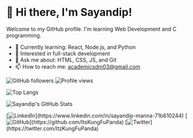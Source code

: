 # 👋 Hi there, I'm Sayandip!
Welcome to my GitHub profile. I'm learning Web Development and C programming.

- 🌱 Currently learning: React, Node.js, and Python
- 🧠 Interested in full-stack development
- 💬 Ask me about: HTML, CSS, JS, and Git
- 📫 How to reach me: academicsdm03@gmail.com


![GitHub followers](https://img.shields.io/github/followers/ItsKungFuPanda?label=Followers)
![Profile views](https://komarev.com/ghpvc/?username=ItsKungFuPanda&color=blue)


![Top Langs](https://github-readme-stats.vercel.app/api/top-langs/?username=ItsKungFuPanda&layout=compact&show_icons=true&theme=radical)


![Sayandip's GitHub Stats](https://github-readme-stats.vercel.app/api?username=ItsKungFuPanda&show_icons=true&theme=radical)



[![LinkedIn](https://img.shields.io/badge/-LinkedIn-blue?logo=linkedin&logoColor=white&target="_blank")](https://www.linkedin.com/in/sayandip-manna-71b610244)
[![GitHub](https://img.shields.io/badge/-GitHub-black?logo=github&logoColor=white&target="_blank")](https://github.com/ItsKungFuPanda)
[![Twitter](https://img.shields.io/badge/-Twitter-1DA1F2?style=flat&logo=twitter&logoColor=white&target="_blank")](https://twitter.com/ItzKungFuPanda)

